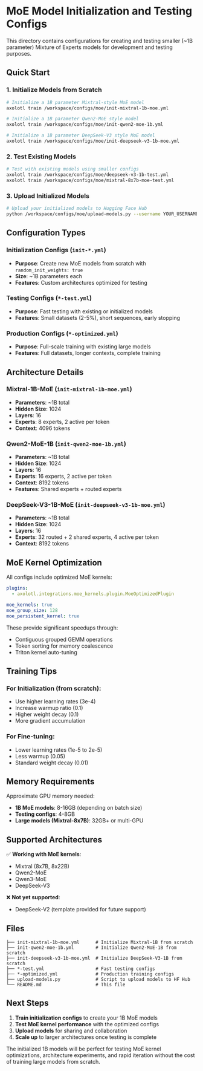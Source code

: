 # MoE Model Initialization and Testing Configs

This directory contains configurations for creating and testing smaller (~1B parameter) Mixture of Experts models for development and testing purposes.

## Quick Start

### 1. Initialize Models from Scratch

```bash
# Initialize a 1B parameter Mixtral-style MoE model
axolotl train /workspace/configs/moe/init-mixtral-1b-moe.yml

# Initialize a 1B parameter Qwen2-MoE style model  
axolotl train /workspace/configs/moe/init-qwen2-moe-1b.yml

# Initialize a 1B parameter DeepSeek-V3 style MoE model
axolotl train /workspace/configs/moe/init-deepseek-v3-1b-moe.yml
```

### 2. Test Existing Models

```bash
# Test with existing models using smaller configs
axolotl train /workspace/configs/moe/deepseek-v3-1b-test.yml
axolotl train /workspace/configs/moe/mixtral-8x7b-moe-test.yml
```

### 3. Upload Initialized Models

```bash
# Upload your initialized models to Hugging Face Hub
python /workspace/configs/moe/upload-models.py --username YOUR_USERNAME
```

## Configuration Types

### Initialization Configs (`init-*.yml`)
- **Purpose**: Create new MoE models from scratch with `random_init_weights: true`
- **Size**: ~1B parameters each
- **Features**: Custom architectures optimized for testing

### Testing Configs (`*-test.yml`) 
- **Purpose**: Fast testing with existing or initialized models
- **Features**: Small datasets (2-5%), short sequences, early stopping

### Production Configs (`*-optimized.yml`)
- **Purpose**: Full-scale training with existing large models
- **Features**: Full datasets, longer contexts, complete training

## Architecture Details

### Mixtral-1B-MoE (`init-mixtral-1b-moe.yml`)
- **Parameters**: ~1B total
- **Hidden Size**: 1024
- **Layers**: 16
- **Experts**: 8 experts, 2 active per token
- **Context**: 4096 tokens

### Qwen2-MoE-1B (`init-qwen2-moe-1b.yml`) 
- **Parameters**: ~1B total
- **Hidden Size**: 1024
- **Layers**: 16  
- **Experts**: 16 experts, 2 active per token
- **Context**: 8192 tokens
- **Features**: Shared experts + routed experts

### DeepSeek-V3-1B-MoE (`init-deepseek-v3-1b-moe.yml`)
- **Parameters**: ~1B total
- **Hidden Size**: 1024
- **Layers**: 16
- **Experts**: 32 routed + 2 shared experts, 4 active per token
- **Context**: 8192 tokens

## MoE Kernel Optimization

All configs include optimized MoE kernels:

```yaml
plugins:
  - axolotl.integrations.moe_kernels.plugin.MoeOptimizedPlugin

moe_kernels: true
moe_group_size: 128
moe_persistent_kernel: true
```

These provide significant speedups through:
- Contiguous grouped GEMM operations
- Token sorting for memory coalescence  
- Triton kernel auto-tuning

## Training Tips

### For Initialization (from scratch):
- Use higher learning rates (3e-4)
- Increase warmup ratio (0.1) 
- Higher weight decay (0.1)
- More gradient accumulation

### For Fine-tuning:
- Lower learning rates (1e-5 to 2e-5)
- Less warmup (0.05)
- Standard weight decay (0.01)

## Memory Requirements

Approximate GPU memory needed:
- **1B MoE models**: 8-16GB (depending on batch size)
- **Testing configs**: 4-8GB  
- **Large models (Mixtral-8x7B)**: 32GB+ or multi-GPU

## Supported Architectures

✅ **Working with MoE kernels**:
- Mixtral (8x7B, 8x22B)
- Qwen2-MoE  
- Qwen3-MoE
- DeepSeek-V3

❌ **Not yet supported**:
- DeepSeek-V2 (template provided for future support)

## Files

```
├── init-mixtral-1b-moe.yml      # Initialize Mixtral-1B from scratch
├── init-qwen2-moe-1b.yml        # Initialize Qwen2-MoE-1B from scratch  
├── init-deepseek-v3-1b-moe.yml  # Initialize DeepSeek-V3-1B from scratch
├── *-test.yml                   # Fast testing configs
├── *-optimized.yml              # Production training configs  
├── upload-models.py             # Script to upload models to HF Hub
└── README.md                    # This file
```

## Next Steps

1. **Train initialization configs** to create your 1B MoE models
2. **Test MoE kernel performance** with the optimized configs
3. **Upload models** for sharing and collaboration
4. **Scale up** to larger architectures once testing is complete

The initialized 1B models will be perfect for testing MoE kernel optimizations, architecture experiments, and rapid iteration without the cost of training large models from scratch.